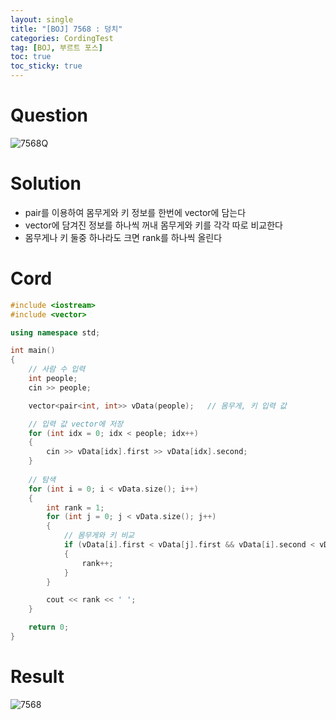 ```yaml
---
layout: single
title: "[BOJ] 7568 : 덩치"
categories: CordingTest
tag: [BOJ, 부르트 포스]
toc: true
toc_sticky: true
---
```


# Question
![7568Q](https://user-images.githubusercontent.com/97664446/168474054-0c1ca298-07b8-4d1a-8c29-0c28d0146c31.PNG)

# Solution
- pair를 이용하여 몸무게와 키 정보를 한번에 vector에 담는다
- vector에 담겨진 정보를 하나씩 꺼내 몸무게와 키를 각각 따로 비교한다
- 몸무게나 키 둘중 하나라도 크면 rank를 하나씩 올린다

# Cord
```c++
#include <iostream>
#include <vector>

using namespace std;

int main()
{
	// 사람 수 입력
	int people;
	cin >> people;

	vector<pair<int, int>> vData(people);	// 몸무게, 키 입력 값

	// 입력 값 vector에 저장
	for (int idx = 0; idx < people; idx++)
	{
		cin >> vData[idx].first >> vData[idx].second;
	}
	
	// 탐색
	for (int i = 0; i < vData.size(); i++)
	{ 
		int rank = 1;
		for (int j = 0; j < vData.size(); j++)
		{	
			// 몸무게와 키 비교
			if (vData[i].first < vData[j].first && vData[i].second < vData[j].second)
			{
				rank++;
			}
		}

		cout << rank << ' ';
	}

	return 0;
}
```
# Result
![7568](https://user-images.githubusercontent.com/97664446/168474052-d3c78efc-6b9d-49e4-9391-d3c868acc847.PNG)

